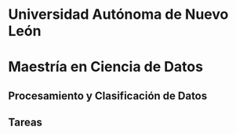 # Universidad Autónoma de Nuevo León
# Maestría en Ciencia de Datos

## Procesamiento y Clasificación de Datos

## Tareas
